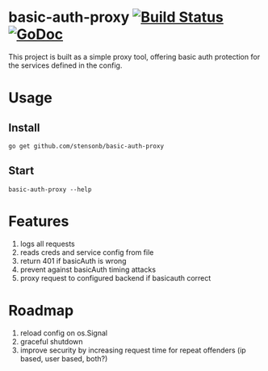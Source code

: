 # basic-auth-proxy [![Build Status](https://travis-ci.org/stensonb/basic-auth-proxy.svg?branch=master)](https://travis-ci.org/stensonb/basic-auth-proxy) [![GoDoc](https://godoc.org/github.com/stensonb/basic-auth-proxy?status.png)](https://godoc.org/github.com/stensonb/basic-auth-proxy)


This project is built as a simple proxy tool, offering basic auth protection for the services defined in the config.

# Usage

## Install

```
go get github.com/stensonb/basic-auth-proxy
```

## Start

```
basic-auth-proxy --help
```

# Features

1. logs all requests
2. reads creds and service config from file
3. return 401 if basicAuth is wrong
4. prevent against basicAuth timing attacks
5. proxy request to configured backend if basicauth correct

# Roadmap

1. reload config on os.Signal
2. graceful shutdown
3. improve security by increasing request time for repeat offenders (ip based, user based, both?)
